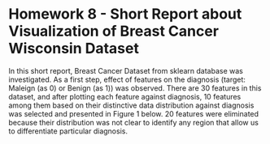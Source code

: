 # Homework 8 - Short Report about Visualization of Breast Cancer Wisconsin Dataset

In this short report, Breast Cancer Dataset from sklearn database was investigated. As a first step, effect of
features on the diagnosis (target: Maleign (as 0) or Benign (as 1)) was observed. There are 30 features in this dataset, and 
after plotting each feature against diagnosis, 10 features among them based on their distinctive data distribution against 
diagnosis was selected and presented in Figure 1 below. 20 features were eliminated because their distribution was not clear to identify any region that 
allow us to differentiate particular diagnosis. 

